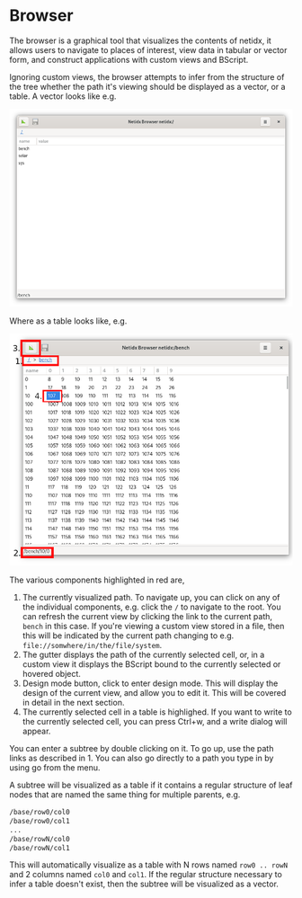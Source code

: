 # Browser

The browser is a graphical tool that visualizes the contents of
netidx, it allows users to navigate to places of interest, view data
in tabular or vector form, and construct applications with custom
views and BScript.

Ignoring custom views, the browser attempts to infer from the
structure of the tree whether the path it's viewing should be
displayed as a vector, or a table. A vector looks like e.g.

![Vector mode](./browser-vector-mode.png)

Where as a table looks like, e.g.

![Table mode](./browser-components-tour.png)

The various components highlighted in red are,

1. The currently visualized path. To navigate up, you can click on any
   of the individual components, e.g. click the `/` to navigate to the
   root. You can refresh the current view by clicking the link to the
   current path, `bench` in this case. If you're viewing a custom view
   stored in a file, then this will be indicated by the current path
   changing to e.g. `file://somwhere/in/the/file/system`.
2. The gutter displays the path of the currently selected cell, or, in
   a custom view it displays the BScript bound to the currently
   selected or hovered object.
3. Design mode button, click to enter design mode. This will display
   the design of the current view, and allow you to edit it. This will
   be covered in detail in the next section.
4. The currently selected cell in a table is highlighed. If you want
   to write to the currently selected cell, you can press Ctrl+w, and
   a write dialog will appear.

You can enter a subtree by double clicking on it. To go up, use the
path links as described in 1. You can also go directly to a path you
type in by using go from the menu.

A subtree will be visualized as a table if it contains a regular
structure of leaf nodes that are named the same thing for multiple
parents, e.g.

```
/base/row0/col0
/base/row0/col1
...
/base/rowN/col0
/base/rowN/col1
```

This will automatically visualize as a table with N rows named `row0
.. rowN` and 2 columns named `col0` and `col1`. If the regular
structure necessary to infer a table doesn't exist, then the subtree
will be visualized as a vector.
